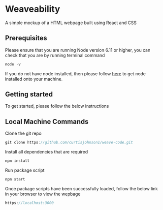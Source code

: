 # Weaveability

A simple mockup of a HTML webpage built using React and CSS 

## Prerequisites

Please ensure that you are running Node version 6.11 or higher, you can check that you are by running terminal command

```javascript
node -v
```

If you do not have node installed, then please follow [here](https://nodejs.org/en/download/) to get node installed onto your machine.

## Getting started

To get started, please follow the below instructions

## Local Machine Commands

Clone the git repo

```javascript
git clone https://github.com/curtisjohnson1/weave-code.git
```

Install all dependencies that are required

```javascript
npm install
```

Run package script

```javascript
npm start
```

Once package scripts have been successfully loaded, follow the below link in your browser to view the wepbage

```javascript
https://localhost:3000
```
